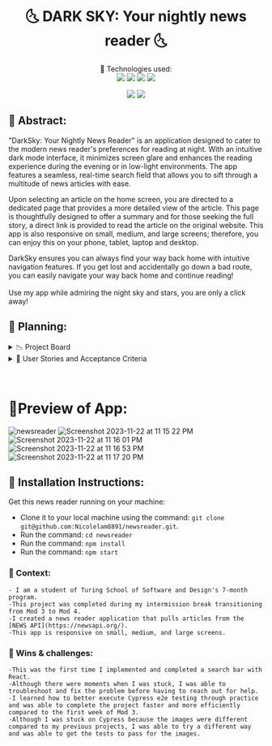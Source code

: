 <div align="center">
<h1>🌜 DARK SKY: Your nightly news reader 🌜 </h1>

📖 Technologies used:<br>
  <img src="https://img.shields.io/badge/React-20232A?style=for-the-badge&logo=react&logoColor=61DAFB" />
  <img src="https://img.shields.io/badge/React_Router-CA4245?style=for-the-badge&logo=react-router&logoColor=white"/>
  <img src="https://img.shields.io/badge/CSS3-1572B6?style=for-the-badge&logo=css3&logoColor=white" />
  <img src="https://img.shields.io/badge/HTML5-E34F26?style=for-the-badge&logo=html5&logoColor=white" />

  <img src="https://img.shields.io/badge/Visual%20Studio%20Code-0078d7.svg?style=for-the-badge&logo=visual-studio-code&logoColor=white" />
  <img src="https://img.shields.io/badge/-cypress-%23E5E5E5?style=for-the-badge&logo=cypress&logoColor=058a5e" />

</div>

## 🎋 Abstract: 
"DarkSky: Your Nightly News Reader" is an  application designed to cater to the modern news reader's preferences for reading at night. With an intuitive dark mode interface, it minimizes screen glare and enhances the reading experience during the evening or in low-light environments. The app features a seamless, real-time search field that allows you to sift through a multitude of news articles with ease.

Upon selecting an article on the home screen, you are directed to a dedicated page that provides a more detailed view of the article. This page is thoughtfully designed to offer a summary and for those seeking the full story, a direct link is provided to read the article on the original website. This app is also responsive on small, medium, and large screens; therefore, you can enjoy this on your phone, tablet, laptop and desktop.

DarkSky ensures you can always find your way back home with intuitive navigation features. If you get lost and accidentally go down a bad route, you can easily navigate your way back home and continue reading! 
<br></br>
Use my app while admiring the night sky and stars, you are only a click away! 

## 📑 Planning:
<details>
<summary>
 📉 Project Board
 
</summary>
<div align="center">
  
<img width="1153" alt="Screenshot 2023-11-25 at 11 13 06 PM" src="https://github.com/Nicolelam8891/newsreader/assets/132624450/b2bc89de-ef47-4d40-beb6-69a5debe67f0">

[My project board](https://github.com/users/Nicolelam8891/projects/4)
[My powerpoint](https://docs.google.com/presentation/d/1kKrrsWl_hYc2BZzvqzOu2BeuUEhrngr6mt5S5uZKF_k/edit#slide=id.g2623d934bf4_1_115)

</details>
  
<details>
<summary>
  📄 User Stories and Acceptance Criteria
 
</summary>
<div align="center">
  <br></br>
🌱As a user, I should see a list of articles on the homepage
<br></br>
⚡Acceptance Criteria: There will be article cards that will all be displayed on the homepage.
For each article card, there will be a headline, image, description and date. There will be a search bar, there will not be a home button, there will be a submit button. 
<br></br>
  
🌱As a user, I can navigate the search bar and type in related articles I am interested in and click the submit button and have related article cards populate on the home page.
<br></br> 
⚡Acceptance criteria: There will be user error handling for the from. There will be a search bar on the home page. There will not be a home button on the home page. There will be a header that is displayed. The article cards that populate will have a headline, image, description and date. Once the user clicks on the search button, the input will clear so that the user doesn’t have to manually delete what they had just typed. 

🌱As a user, I can click the news article card and a single article page will populate.
<br></br>
⚡Acceptance criteria: I will see a detailed view for each article containing a headline, image, data, content, and source. Only one article will be displayed. There will be a home button, there will be a header and there will not be a search bar. DarkSky logo can also be utilized as a home button. When a user clicks on the link to read more about the article, they will be transferred to the the article url and can read the rest of the article. 
</details>
<br></br>

# 🎋Preview of App:
![newsreader](https://github.com/Nicolelam8891/newsreader/assets/132624450/b5fe17c2-0472-4274-aaef-3a9ae4ea2849)
![Screenshot 2023-11-22 at 11 15 22 PM](https://github.com/Nicolelam8891/newsreader/assets/132624450/3dc1fd63-2cf8-4f0e-8a31-e1d393075fd0)
![Screenshot 2023-11-22 at 11 16 01 PM](https://github.com/Nicolelam8891/newsreader/assets/132624450/31773b39-a4ff-48e2-bb19-cf8a508a5392)
![Screenshot 2023-11-22 at 11 16 53 PM](https://github.com/Nicolelam8891/newsreader/assets/132624450/86b60e8f-d033-4331-938a-dd7ab238dd19)
![Screenshot 2023-11-22 at 11 17 20 PM](https://github.com/Nicolelam8891/newsreader/assets/132624450/68394b07-5ade-4ac9-a004-378b9915b936)


## 📗 Installation Instructions:
Get this news reader running on your machine: 
- Clone it to your local machine using the command: `git clone git@github.com:Nicolelam8891/newsreader.git`.
- Run the command: `cd newsreader`
- Run the command: `npm install`
- Run the command: `npm start`

### 📗 Context:
```
- I am a student of Turing School of Software and Design's 7-month program.
-This project was completed during my intermission break transitioning from Mod 3 to Mod 4.
-I created a news reader application that pulls articles from the [NEWS API](https://newsapi.org/).
-This app is responsive on small, medium, and large screens.
```

### 🎉 Wins & challenges:
```
-This was the first time I implemented and completed a search bar with React.
-Although there were moments when I was stuck, I was able to troubleshoot and fix the problem before having to reach out for help.
-I learned how to better execute Cypress e2e testing through practice and was able to complete the project faster and more efficiently compared to the first week of Mod 3.
-Although I was stuck on Cypress because the images were different compared to my previous projects, I was able to try a different way and was able to get the tests to pass for the images. 
```




